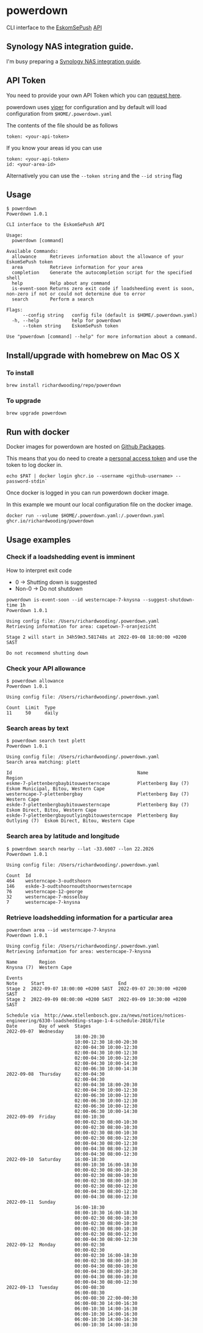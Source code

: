 # powerdown 
CLI interface to the [EskomSePush](https://sepush.co.za/) [API](https://documenter.getpostman.com/view/1296288/UzQuNk3E)

## Synology NAS integration guide.

I'm busy preparing a [Synology NAS integration guide](synology.md).

## API Token
You need to provide your own API Token which you can [request here](https://docs.google.com/forms/d/e/1FAIpQLSeZhAkhDaQX_mLT2xn41TkVjLkOH3Py3YWHi_UqQP4niOY01g/viewform).

powerdown uses [viper](https://github.com/spf13/viper) for configuration and by default will load configuration
from `$HOME/.powerdown.yaml`

The contents of the file should be as follows
```
token: <your-api-token>
```
If you know your areas id you can use
```
token: <your-api-token>
id: <your-area-id>
```

Alternatively you can use the `--token string` and the `--id string` flag 
## Usage
```
$ powerdown
Powerdown 1.0.1

CLI interface to the EskomSePush API

Usage:
  powerdown [command]

Available Commands:
  allowance     Retrieves information about the allowance of your EskomSePush token
  area          Retrieve information for your area
  completion    Generate the autocompletion script for the specified shell
  help          Help about any command
  is-event-soon Returns zero exit code if loadsheeding event is soon, non-zero if not or could not determine due to error
  search        Perform a search

Flags:
      --config string   config file (default is $HOME/.powerdown.yaml)
  -h, --help            help for powerdown
      --token string    EskomSePush token

Use "powerdown [command] --help" for more information about a command.
```

## Install/upgrade with homebrew on Mac OS X

### To install
```
brew install richardwooding/repo/powerdown
```
### To upgrade
```
brew upgrade powerdown
```

## Run with docker

Docker images for powerdown are hosted on [Github Packages](https://github.com/features/packages).

This means that you do need to create a [personal access token](https://docs.github.com/en/authentication/keeping-your-account-and-data-secure/creating-a-personal-access-token)
and use the token to log docker in.

```
echo $PAT | docker login ghcr.io --username <github-username> --password-stdin`
```

Once docker is logged in you can run powerdown docker image.

In this example we mount our local configuration file on the docker image.

```
docker run --volume $HOME/.powerdown.yaml:/.powerdown.yaml ghcr.io/richardwooding/powerdown
```
## Usage examples

### Check if a loadshedding event is imminent

How to interpret exit code
- 0 -> Shutting down is suggested
- Non-0 -> Do not shutdown

```
powerdown is-event-soon --id westerncape-7-knysna --suggest-shutdown-time 1h
Powerdown 1.0.1

Using config file: /Users/richardwooding/.powerdown.yaml
Retrieving information for area: capetown-7-oranjezicht

Stage 2 will start in 34h59m3.581748s at 2022-09-08 18:00:00 +0200 SAST

Do not recommend shutting down
```

### Check your API allowance

```
$ powerdown allowance
Powerdown 1.0.1

Using config file: /Users/richardwooding/.powerdown.yaml

Count  Limit  Type
11     50     daily
```

### Search areas by text

```
$ powerdown search text plett
Powerdown 1.0.1

Using config file: /Users/richardwooding/.powerdown.yaml
Search area matching: plett

Id                                              Name                          Region
eskme-7-plettenbergbaybitouwesterncape          Plettenberg Bay (7)           Eskom Municipal, Bitou, Western Cape
westerncape-7-plettenbergbay                    Plettenberg Bay (7)           Western Cape
eskde-7-plettenbergbaybitouwesterncape          Plettenberg Bay (7)           Eskom Direct, Bitou, Western Cape
eskde-7-plettenbergbayoutlyingbitouwesterncape  Plettenberg Bay Outlying (7)  Eskom Direct, Bitou, Western Cape
```
### Search area by latitude and longitude

```
$ powerdown search nearby --lat -33.6007 --lon 22.2026
Powerdown 1.0.1

Using config file: /Users/richardwooding/.powerdown.yaml

Count  Id
464    westerncape-3-oudtshoorn
146    eskde-3-oudtshoornoudtshoornwesterncape
76     westerncape-12-george
32     westerncape-7-mosselbay
7      westerncape-7-knysna
```
### Retrieve loadshedding information for a particular area

```
powerdown area --id westerncape-7-knysna
Powerdown 1.0.1

Using config file: /Users/richardwooding/.powerdown.yaml
Retrieving information for area: westerncape-7-knysna

Name        Region
Knysna (7)  Western Cape

Events
Note     Start                           End
Stage 2  2022-09-07 18:00:00 +0200 SAST  2022-09-07 20:30:00 +0200 SAST
Stage 2  2022-09-09 08:00:00 +0200 SAST  2022-09-09 10:30:00 +0200 SAST

Schedule via  http://www.stellenbosch.gov.za/news/notices/notices-engineering/6330-loadshedding-stage-1-4-schedule-2018/file
Date        Day of week  Stages
2022-09-07  Wednesday
                         18:00-20:30
                         10:00-12:30 18:00-20:30
                         02:00-04:30 10:00-12:30
                         02:00-04:30 10:00-12:30
                         02:00-04:30 10:00-12:30
                         02:00-04:30 10:00-14:30
                         02:00-06:30 10:00-14:30
2022-09-08  Thursday     02:00-04:30
                         02:00-04:30
                         02:00-04:30 18:00-20:30
                         02:00-04:30 10:00-12:30
                         02:00-06:30 10:00-12:30
                         02:00-06:30 10:00-12:30
                         02:00-06:30 10:00-12:30
                         02:00-06:30 10:00-14:30
2022-09-09  Friday       08:00-10:30
                         00:00-02:30 08:00-10:30
                         00:00-02:30 08:00-10:30
                         00:00-02:30 08:00-10:30
                         00:00-02:30 08:00-12:30
                         00:00-04:30 08:00-12:30
                         00:00-04:30 08:00-12:30
                         00:00-04:30 08:00-12:30
2022-09-10  Saturday     16:00-18:30
                         08:00-10:30 16:00-18:30
                         00:00-02:30 08:00-10:30
                         00:00-02:30 08:00-10:30
                         00:00-02:30 08:00-10:30
                         00:00-02:30 08:00-12:30
                         00:00-04:30 08:00-12:30
                         00:00-04:30 08:00-12:30
2022-09-11  Sunday
                         16:00-18:30
                         08:00-10:30 16:00-18:30
                         00:00-02:30 08:00-10:30
                         00:00-02:30 08:00-10:30
                         00:00-02:30 08:00-10:30
                         00:00-02:30 08:00-12:30
                         00:00-04:30 08:00-12:30
2022-09-12  Monday       00:00-02:30
                         00:00-02:30
                         00:00-02:30 16:00-18:30
                         00:00-02:30 08:00-10:30
                         00:00-04:30 08:00-10:30
                         00:00-04:30 08:00-10:30
                         00:00-04:30 08:00-10:30
                         00:00-04:30 08:00-12:30
2022-09-13  Tuesday      06:00-08:30
                         06:00-08:30
                         06:00-08:30 22:00-00:30
                         06:00-08:30 14:00-16:30
                         06:00-10:30 14:00-16:30
                         06:00-10:30 14:00-16:30
                         06:00-10:30 14:00-16:30
                         06:00-10:30 14:00-18:30
```